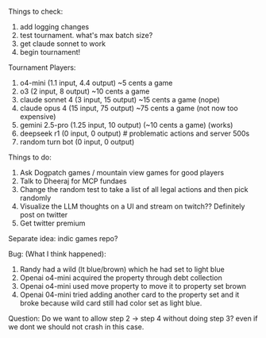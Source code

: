 Things to check:
1. add logging changes
2. test tournament. what's max batch size?
3. get claude sonnet to work
4. begin tournament!

Tournament
Players:
1. o4-mini (1.1 input, 4.4 output) ~5 cents a game
2. o3 (2 input, 8 output) ~10 cents a game
3. claude sonnet 4 (3 input, 15 output) ~15 cents a game (nope)
4. claude opus 4 (15 input, 75 output) ~75 cents a game (not now too expensive)
5. gemini 2.5-pro (1.25 input, 10 output) (~10 cents a game) (works)
6. deepseek r1 (0 input, 0 output) # problematic actions and server 500s
7. random turn bot (0 input, 0 output)


Things to do:
1. Ask Dogpatch games / mountain view games for good players 
2. Talk to Dheeraj for MCP fundaes 
3. Change the random test to take a list of all legal actions and then pick randomly 
4. Visualize the LLM thoughts on a UI and stream on twitch?? Definitely post on twitter
5. Get twitter premium

Separate idea: indic games repo?


Bug: (What I think happened):
1. Randy had a wild (lt blue/brown) which he had set to light blue 
2. Openai o4-mini acquired the property through debt collection
3. Openai o4-mini used move property to move it to property set brown 
4. Openai 04-mini tried adding another card to the property set and it broke because wild card still had color set as light blue. 

Question: Do we want to allow step 2 -> step 4 without doing step 3? even if we dont we should not crash in this case. 